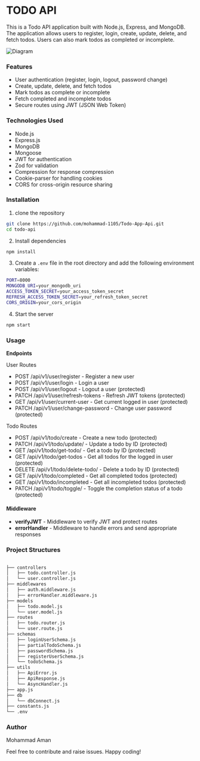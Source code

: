 # TODO API

This is a Todo API application built with Node.js, Express, and MongoDB. The application allows users to register, login, create, update, delete, and fetch todos. Users can also mark todos as completed or incomplete.

![Diagram](https://assets.roadmap.sh/guest/todo-list-api-bsrdd.png)


### Features

- User authentication (register, login, logout, password change)
- Create, update, delete, and fetch todos
- Mark todos as complete or incomplete
- Fetch completed and incomplete todos
- Secure routes using JWT (JSON Web Token)

### Technologies Used

- Node.js
- Express.js
- MongoDB
- Mongoose
- JWT for authentication
- Zod for validation
- Compression for response compression
- Cookie-parser for handling cookies
- CORS for cross-origin resource sharing

### Installation

1. clone the repository

```bash
git clone https://github.com/mohammad-1105/Todo-App-Api.git
cd todo-api
```

2. Install dependencies

```bash
npm install
```

3. Create a `.env` file in the root directory and add the following environment variables:

```bash
PORT=8000
MONGODB_URI=your_mongodb_uri
ACCESS_TOKEN_SECRET=your_access_token_secret
REFRESH_ACCESS_TOKEN_SECRET=your_refresh_token_secret
CORS_ORIGIN=your_cors_origin
```

4. Start the server

```bash
npm start
```

### Usage

**Endpoints**

User Routes

- POST /api/v1/user/register - Register a new user
- POST /api/v1/user/login - Login a user
- POST /api/v1/user/logout - Logout a user (protected)
- PATCH /api/v1/user/refresh-tokens - Refresh JWT tokens (protected)
- GET /api/v1/user/current-user - Get current logged in user (protected)
- PATCH /api/v1/user/change-password - Change user password (protected)

Todo Routes

- POST /api/v1/todo/create - Create a new todo (protected)
- PATCH /api/v1/todo/update/ - Update a todo by ID (protected)
- GET /api/v1/todo/get-todo/ - Get a todo by ID (protected)
- GET /api/v1/todo/get-todos - Get all todos for the logged in user (protected)
- DELETE /api/v1/todo/delete-todo/ - Delete a todo by ID (protected)
- GET /api/v1/todo/completed - Get all completed todos (protected)
- GET /api/v1/todo/incompleted - Get all incompleted todos (protected)
- PATCH /api/v1/todo/toggle/ - Toggle the completion status of a todo (protected)

#### Middleware

- **verifyJWT** - Middleware to verify JWT and protect routes
- **errorHandler** - Middleware to handle errors and send appropriate responses

### Project Structures

```bash

├── controllers
│   ├── todo.controller.js
│   └── user.controller.js
├── middlewares
│   ├── auth.middleware.js
│   ├── errorHandler.middleware.js
├── models
│   ├── todo.model.js
│   └── user.model.js
├── routes
│   ├── todo.router.js
│   └── user.route.js
├── schemas
│   ├── loginUserSchema.js
│   ├── partialTodoSchema.js
│   ├── passwordSchema.js
│   ├── registerUserSchema.js
│   └── todoSchema.js
├── utils
│   ├── ApiError.js
│   ├── ApiResponse.js
│   └── AsyncHandler.js
├── app.js
├── db
│   └── dbConnect.js
├── constants.js
└── .env

```

### Author
Mohammad Aman

Feel free to contribute and raise issues. Happy coding!

